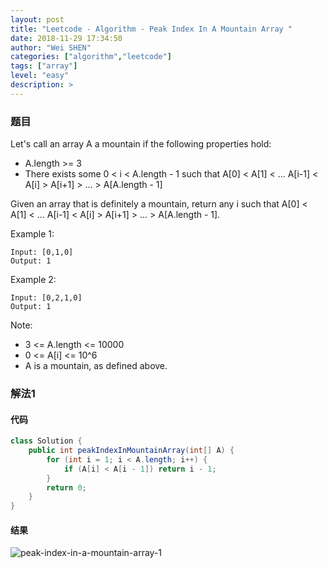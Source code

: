 ```yaml
---
layout: post
title: "Leetcode - Algorithm - Peak Index In A Mountain Array "
date: 2018-11-29 17:34:50
author: "Wei SHEN"
categories: ["algorithm","leetcode"]
tags: ["array"]
level: "easy"
description: >
---
```


### 题目
Let's call an array A a mountain if the following properties hold:

* A.length >= 3
* There exists some 0 < i < A.length - 1 such that A[0] < A[1] < ... A[i-1] < A[i] > A[i+1] > ... > A[A.length - 1]

Given an array that is definitely a mountain, return any i such that A[0] < A[1] < ... A[i-1] < A[i] > A[i+1] > ... > A[A.length - 1].

Example 1:
```
Input: [0,1,0]
Output: 1
```

Example 2:
```
Input: [0,2,1,0]
Output: 1
```

Note:
* 3 <= A.length <= 10000
* 0 <= A[i] <= 10^6
* A is a mountain, as defined above.

### 解法1

#### 代码
```java
class Solution {
    public int peakIndexInMountainArray(int[] A) {
        for (int i = 1; i < A.length; i++) {
            if (A[i] < A[i - 1]) return i - 1;
        }
        return 0;
    }
}
```

#### 结果
![peak-index-in-a-mountain-array-1](/images/leetcode/peak-index-in-a-mountain-array-1.png)
